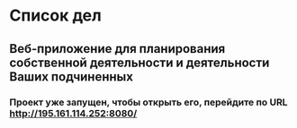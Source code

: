 # Список дел #

## Веб-приложение для планирования собственной деятельности и деятельности Ваших подчиненных ##

### Проект уже запущен, чтобы открыть его, перейдите по URL http://195.161.114.252:8080/ ###



